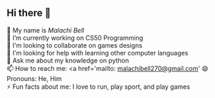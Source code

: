 ## Hi there 👋
🔭 My name is _Malachi Bell_  
🌱 I’m currently working on CS50 Programming  
👯 I'm looking to collaborate on games designs  
🤔 I'm looking for help with learning other computer languages  
💬 Ask me about my knowledge on python  
📫 How to reach me: <a href='mailto: malachibell270@gmail.com'
😄 Pronouns: He, Him  
⚡ Fun facts about me: I love to run, play sport, and play games
